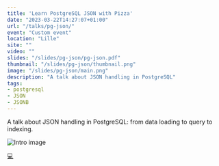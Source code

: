 ```yaml
---
title: 'Learn PostgreSQL JSON with Pizza'
date: "2023-03-22T14:27:07+01:00"
url: "/talks/pg-json/"
event: "Custom event"
location: "Lille"
site: ""
video: ""
slides: "/slides/pg-json/pg-json.pdf"
thumbnail: "/slides/pg-json/thumbnail.png"
image: "/slides/pg-json/main.png"
description: "A talk about JSON handling in PostgreSQL"
tags:
- postgresql
- JSON
- JSONB
---
```


A talk about JSON handling in PostgreSQL: from data loading to query to indexing.

<!--more-->

![Intro image](/slides/pg-json/main.png)

[💻](/slides/pg-json/pg-json.pdf)

